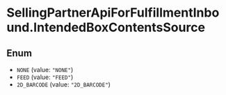 # SellingPartnerApiForFulfillmentInbound.IntendedBoxContentsSource

## Enum

* `NONE` (value: `"NONE"`)
* `FEED` (value: `"FEED"`)
* `2D_BARCODE` (value: `"2D_BARCODE"`)
